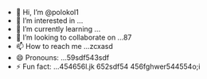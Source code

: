 - 👋 Hi, I’m @polokol1
- 👀 I’m interested in ...
- 🌱 I’m currently learning ...
- 💞️ I’m looking to collaborate on ...87
- 📫 How to reach me ...zcxasd
- 😄 Pronouns: ...59sdf543sdf
- ⚡ Fun fact: ...454656l.jk
652sdf54
  456fghwer544554o;i
<!---fgm
polokol1/polokol1 is a ✨ special ✨ repository b55ecause its `README.md` (this file) appears on your GitHub profile.
You can click the Preview link to take a look at your changes.
--->
